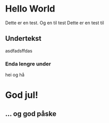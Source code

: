 # Hello World

Dette er en test. Og en til test
Dette er en test til

## Undertekst

asdfadsffdas

### Enda lengre under

hei og hå

# God jul! 

## ... og god påske 

